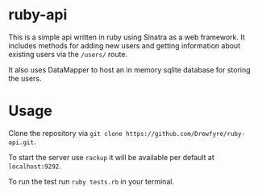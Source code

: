 # ruby-api
This is a simple api written in ruby using Sinatra as a web framework.
It includes methods for adding new users and getting information about existing users via the `/users/` route.

It also uses DataMapper to host an in memory sqlite database for storing the users.

# Usage

Clone the repository via `git clone https://github.com/Drewfyre/ruby-api.git`.

To start the server use `rackup` it will be available per default at `localhost:9292`.

To run the test run `ruby tests.rb` in your terminal.
